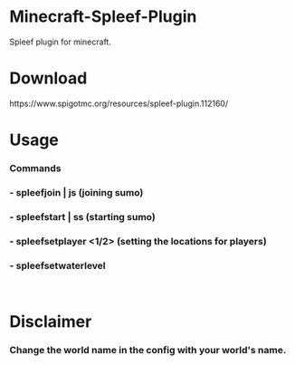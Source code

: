# Minecraft-Spleef-Plugin
Spleef plugin for minecraft.

<h1>Download</h1>
https://www.spigotmc.org/resources/spleef-plugin.112160/

<br>
<h1>Usage</h1>
<h3>Commands</h3>
<h3>- spleefjoin | js (joining sumo)</h3>
<h3>- spleefstart | ss (starting sumo)</h3>
<h3>- spleefsetplayer <1/2> (setting the locations for players)</h3>
<h3>- spleefsetwaterlevel <double></h3>

<br>
<h1>Disclaimer</h1>
<h3>Change the world name in the config with your world's name.</h3>

